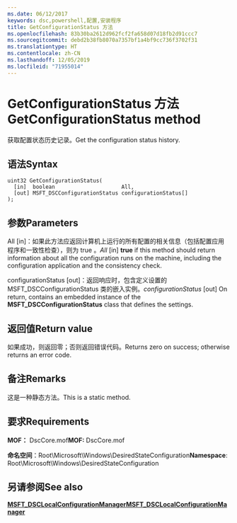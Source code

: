 ```yaml
---
ms.date: 06/12/2017
keywords: dsc,powershell,配置,安装程序
title: GetConfigurationStatus 方法
ms.openlocfilehash: 83b30ba2612d962fcf2fa658d07d18fb2d91ccc7
ms.sourcegitcommit: debd2b38fb8070a7357bf1a4bf9cc736f3702f31
ms.translationtype: HT
ms.contentlocale: zh-CN
ms.lasthandoff: 12/05/2019
ms.locfileid: "71955014"
---
```

# <a name="getconfigurationstatus-method"></a><span data-ttu-id="b7f48-103">GetConfigurationStatus 方法</span><span class="sxs-lookup"><span data-stu-id="b7f48-103">GetConfigurationStatus method</span></span>

<span data-ttu-id="b7f48-104">获取配置状态历史记录。</span><span class="sxs-lookup"><span data-stu-id="b7f48-104">Get the configuration status history.</span></span>

## <a name="syntax"></a><span data-ttu-id="b7f48-105">语法</span><span class="sxs-lookup"><span data-stu-id="b7f48-105">Syntax</span></span>

```mof
uint32 GetConfigurationStatus(
  [in]  boolean                     All,
  [out] MSFT_DSCConfigurationStatus configurationStatus[]
);
```

## <a name="parameters"></a><span data-ttu-id="b7f48-106">参数</span><span class="sxs-lookup"><span data-stu-id="b7f48-106">Parameters</span></span>

<span data-ttu-id="b7f48-107">All  \[in\]：如果此方法应返回计算机上运行的所有配置的相关信息（包括配置应用程序和一致性检查），则为 true  。</span><span class="sxs-lookup"><span data-stu-id="b7f48-107">*All* \[in\] **true** if this method should return information about all the configuration runs on the machine, including the configuration application and the consistency check.</span></span>

<span data-ttu-id="b7f48-108">configurationStatus  \[out\]：返回响应时，包含定义设置的 MSFT_DSCConfigurationStatus  类的嵌入实例。</span><span class="sxs-lookup"><span data-stu-id="b7f48-108">*configurationStatus* \[out\] On return, contains an embedded instance of the **MSFT_DSCConfigurationStatus** class that defines the settings.</span></span>

## <a name="return-value"></a><span data-ttu-id="b7f48-109">返回值</span><span class="sxs-lookup"><span data-stu-id="b7f48-109">Return value</span></span>

<span data-ttu-id="b7f48-110">如果成功，则返回零；否则返回错误代码。</span><span class="sxs-lookup"><span data-stu-id="b7f48-110">Returns zero on success; otherwise returns an error code.</span></span>

## <a name="remarks"></a><span data-ttu-id="b7f48-111">备注</span><span class="sxs-lookup"><span data-stu-id="b7f48-111">Remarks</span></span>

<span data-ttu-id="b7f48-112">这是一种静态方法。</span><span class="sxs-lookup"><span data-stu-id="b7f48-112">This is a static method.</span></span>

## <a name="requirements"></a><span data-ttu-id="b7f48-113">要求</span><span class="sxs-lookup"><span data-stu-id="b7f48-113">Requirements</span></span>

<span data-ttu-id="b7f48-114">**MOF：** DscCore.mof</span><span class="sxs-lookup"><span data-stu-id="b7f48-114">**MOF:** DscCore.mof</span></span>

<span data-ttu-id="b7f48-115">**命名空间**：Root\Microsoft\Windows\DesiredStateConfiguration</span><span class="sxs-lookup"><span data-stu-id="b7f48-115">**Namespace**: Root\Microsoft\Windows\DesiredStateConfiguration</span></span>

## <a name="see-also"></a><span data-ttu-id="b7f48-116">另请参阅</span><span class="sxs-lookup"><span data-stu-id="b7f48-116">See also</span></span>

[<span data-ttu-id="b7f48-117">**MSFT_DSCLocalConfigurationManager**</span><span class="sxs-lookup"><span data-stu-id="b7f48-117">**MSFT_DSCLocalConfigurationManager**</span></span>](msft-dsclocalconfigurationmanager.md)
